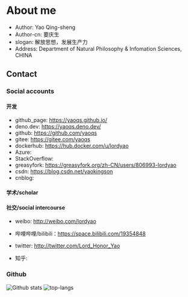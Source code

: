 # About me

+ Author: Yao Qing-sheng
+ Author-cn: 要庆生
+ slogan: 解放思想，发展生产力
+ Address: Department of Natural Philosophy & Infomation Sciences, CHINA

## Contact

### Social accounts

#### 开发

+ github_page: <https://yaoqs.github.io/>
+ deno.dev: <https://yaoqs.deno.dev/>
+ github: <https://github.com/yaoqs>
+ gitee: <https://gitee.com/yaoqs>
+ dockerhub: <https://hub.docker.com/u/lordyao>
+ Azure:
+ StackOverflow:
+ greasyfork: <https://greasyfork.org/zh-CN/users/806993-lordyao>
+ csdn: <https://blog.csdn.net/yaokingson>
+ cnblog:

#### 学术/scholar

#### 社交/social intercourse

+ weibo: <http://weibo.com/lordyao>

+ 哔哩哔哩/bilibili：<https://space.bilibili.com/19354848>
+ twitter: <http://twitter.com/Lord_Honor_Yao>
+ 知乎:

### Github

![Github stats](https://github-readme-stats.mrdulin.vercel.app/api?username=yaoqs&show_icons=true&hide_border=true&theme=graywhite)
![top-langs](https://github-readme-stats.vercel.app/api/top-langs/?username=yaoqs&layout=compact&hide_border=true&theme=graywhite&show_icons=true)
